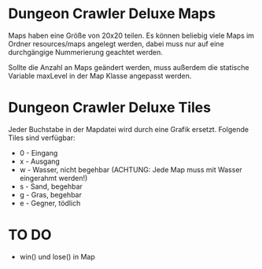 # Dungeon Crawler Deluxe Maps

Maps haben eine Größe von 20x20 teilen. Es können beliebig viele Maps im Ordner resources/maps angelegt werden, dabei muss nur auf eine durchgängige Nummerierung geachtet werden.

Sollte die Anzahl an Maps geändert werden, muss außerdem die statische Variable maxLevel in der Map Klasse angepasst werden.

# Dungeon Crawler Deluxe Tiles

Jeder Buchstabe in der Mapdatei wird durch eine Grafik ersetzt. Folgende Tiles sind verfügbar:

* 0 - Eingang
* x - Ausgang
* w - Wasser, nicht begehbar (ACHTUNG: Jede Map muss mit Wasser eingerahmt werden!)
* s - Sand, begehbar
* g - Gras, begehbar
* e - Gegner, tödlich

# TO DO

* win() und lose() in Map

